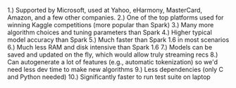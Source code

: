 1.) Supported by Microsoft, used at Yahoo, eHarmony, MasterCard, Amazon, and a few other companies.
2.) One of the top platforms used for winning Kaggle competitions (more popular than Spark)
3.) Many more algorithm choices and tuning parameters than Spark
4.) Higher typical model accuracy than Spark
5.) Much faster than Spark 1.6 in most scenarios
6.) Much less RAM and disk intensive than Spark 1.6
7.) Models can be saved and updated on the fly, which would allow truly streaming recs
8.) Can autogenerate a lot of features (e.g., automatic tokenization) so we'd need less dev time to make new algorithms
9.) Less dependencies (only C and Python needed)
10.) Significantly faster to run test suite on laptop
